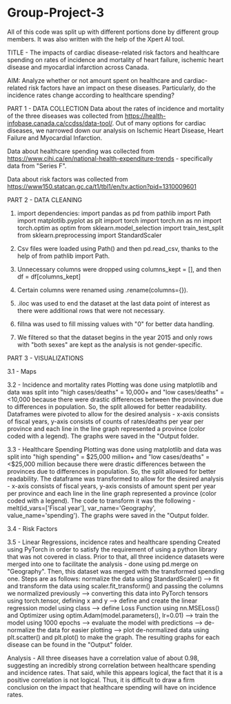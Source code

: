 # Group-Project-3
All of this code was split up with different portions done by different group members. It was also written with the help of the Xpert AI tool.

TITLE - The impacts of cardiac disease-related risk factors and healthcare spending on rates of incidence and mortality of heart failure, ischemic heart disease and myocardial infarction across Canada.

AIM: Analyze whether or not amount spent on healthcare and cardiac-related risk factors have an impact on these diseases. Particularly, do the incidence rates change according to healthcare spending?

PART 1 - DATA COLLECTION
Data about the rates of incidence and mortality of the three diseases was collected from https://health-infobase.canada.ca/ccdss/data-tool/. Out of many options for cardiac diseases, we narrowed down our analysis on Ischemic Heart Disease, Heart Failure and Myocardial Infarction.

Data about healthcare spending was collected from https://www.cihi.ca/en/national-health-expenditure-trends - specifically data from "Series F".

Data about risk factors was collected from https://www150.statcan.gc.ca/t1/tbl1/en/tv.action?pid=1310009601

PART 2 - DATA CLEANING
1) import dependencies: import pandas as pd
from pathlib import Path
import matplotlib.pyplot as plt
import torch
import torch.nn as nn
import torch.optim as optim
from sklearn.model_selection import train_test_split
from sklearn.preprocessing import StandardScaler

2) Csv files were loaded using Path() and then pd.read_csv, thanks to the help of from pathlib import Path.

3) Unnecessary columns were dropped using columns_kept = [], and then df = df[columns_kept]

4) Certain columns were renamed using .rename(columns={}).

5) .iloc was used to end the dataset at the last data point of interest as there were additional rows that were not necessary.

6) fillna was used to fill missing values with "0" for better data handling.

7) We filtered so that the dataset begins in the year 2015 and only rows with "both sexes" are kept as the analysis is not gender-specific.

PART 3 - VISUALIZATIONS

3.1 - Maps

3.2 - Incidence and mortality rates
Plotting was done using matplotlib and data was split into "high cases/deaths" = 10,000+ and "low cases/deaths" = <10,000 because there were drastic differences between the provinces due to differences in population. So, the split allowed for better readability. Dataframes were pivoted to allow for the desired analysis - x-axis consists of fiscal years, y-axis consists of counts of rates/deaths per year per province and each line in the line graph represented a province (color coded with a legend). The graphs were saved in the "Output folder.

3.3 - Healthcare Spending
Plotting was done using matplotlib and data was split into "high spending" = $25,000 million+ and "low cases/deaths" = <$25,000 million because there were drastic differences between the provinces due to differences in population. So, the split allowed for better readability. The dataframe was transformed to allow for the desired analysis - x-axis consists of fiscal years, y-axis consists of amount spent per year per province and each line in the line graph represented a province (color coded with a legend). The code to transform it was the following - melt(id_vars=['Fiscal year'], 
                                               var_name='Geography', 
                                               value_name='spending'). 
The graphs were saved in the "Output folder.

3.4 - Risk Factors

3.5 - Linear Regressions, incidence rates and healthcare spending
Created using PyTorch in order to satisfy the requirement of using a python library that was not covered in class. Prior to that, all three incidence datasets were merged into one to facilitate the analysis - done using pd.merge on "Geography". Then, this dataset was merged with the transformed spending one.
Steps are as follows: normalize the data using StandardScaler() --> fit and transform the data using scaler.fit_transform() and passing the columns we normalized previously --> converting this data into PyTorch tensors using torch.tensor, defining x and y --> define and create the linear regression model using class --> define Loss Function using nn.MSELoss() and Optimizer using optim.Adam(model.parameters(), lr=0.01) --> train the model using 1000 epochs --> evaluate the model with predictions --> de-normalize the data for easier plotting --> plot de-normalized data using plt.scatter() and plt.plot() to make the graph. The resulting graphs for each disease can be found in the "Output" folder.

Analysis - All three diseases have a correlation value of about 0.98, suggesting an incredibly strong correlation between healthcare spending and incidence rates. That said, while this appears logical, the fact that it is a positive correlation is not logical. Thus, it is difficult to draw a firm conclusion on the impact that healthcare spending will have on incidence rates.